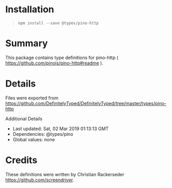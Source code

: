# Installation
> `npm install --save @types/pino-http`

# Summary
This package contains type definitions for pino-http ( https://github.com/pinojs/pino-http#readme ).

# Details
Files were exported from https://github.com/DefinitelyTyped/DefinitelyTyped/tree/master/types/pino-http

Additional Details
 * Last updated: Sat, 02 Mar 2019 01:13:13 GMT
 * Dependencies: @types/pino
 * Global values: none

# Credits
These definitions were written by Christian Rackerseder <https://github.com/screendriver>.
